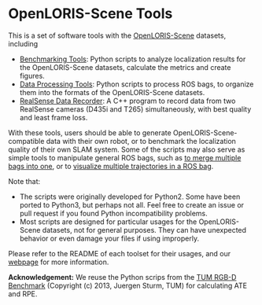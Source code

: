 # OpenLORIS-Scene Tools

This is a set of software tools with the [OpenLORIS-Scene](https://lifelong-robotic-vision.github.io/dataset/scene) datasets, including

- [Benchmarking Tools](https://github.com/lifelong-robotic-vision/openloris-scene-tools/tree/master/benchmark): Python scripts to analyze localization results for the OpenLORIS-Scene datasets, calculate the metrics and create figures.
- [Data Processing Tools](https://github.com/lifelong-robotic-vision/openloris-scene-tools/tree/master/dataprocess): Python scripts to process ROS bags, to organize them into the formats of the OpenLORIS-Scene datasets.
- [RealSense Data Recorder](https://github.com/lifelong-robotic-vision/openloris-scene-tools/tree/master/recorder): A C++ program to record data from two RealSense cameras (D435i and T265) simultaneously, with best quality and least frame loss.

With these tools, users should be able to generate OpenLORIS-Scene-compatible data with their own robot, or to benchmark the localization quality of their own SLAM system. Some of the scripts may also serve as simple tools to manipulate general ROS bags, such as [to merge multiple bags into one](https://github.com/lifelong-robotic-vision/openloris-scene-tools/blob/master/dataprocess/merge_bags.py), or to [visualize multiple trajectories in a ROS bag](https://github.com/lifelong-robotic-vision/openloris-scene-tools/blob/master/dataprocess/plot_traj.py).

Note that:

- The scripts were originally developed for Python2. Some have been ported to Python3, but perhaps not all. Feel free to create an issue or pull request if you found Python incompatibility problems.
- Most scripts are designed for particular usages for the OpenLORIS-Scene datasets, not for general purposes. They can have unexpected behavior or even damage your files if using improperly.

Please refer to the README of each toolset for their usages, and our [webpage](https://lifelong-robotic-vision.github.io/dataset/scene) for more information.

**Acknowledgement:** We reuse the Python scrips from the [TUM RGB-D Benchmark](https://vision.in.tum.de/data/datasets/rgbd-dataset/tools) (Copyright (c) 2013, Juergen Sturm, TUM) for calculating ATE and RPE.
